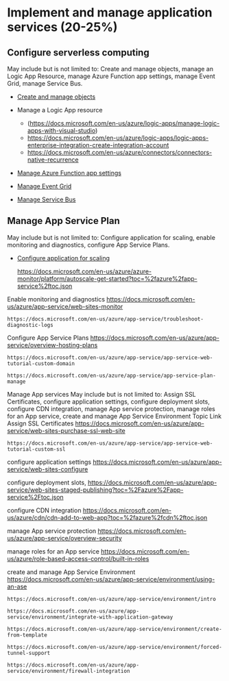 # Implement and manage application services (20-25%)

## Configure serverless computing 
May include but is not limited to: Create and manage objects, manage an Logic App Resource, manage Azure Function app settings, manage Event Grid, manage Service Bus.
* [Create and manage objects](https://docs.microsoft.com/en-us/azure/logic-apps/manage-logic-apps-with-visual-studio)
* Manage a Logic App resource
    * (https://docs.microsoft.com/en-us/azure/logic-apps/manage-logic-apps-with-visual-studio)
	* https://docs.microsoft.com/en-us/azure/logic-apps/logic-apps-enterprise-integration-create-integration-account 
	* https://docs.microsoft.com/en-us/azure/connectors/connectors-native-recurrence 

* [Manage Azure Function app settings](https://docs.microsoft.com/en-us/azure/azure-functions/functions-how-to-use-azure-function-app-settings)
* [Manage Event Grid](https://docs.microsoft.com/en-us/azure/event-grid/how-to-event-domains) 
* [Manage Service Bus](https://docs.microsoft.com/en-us/azure/service-bus-messaging/service-bus-manage-with-ps) 

## Manage App Service Plan 
May include but is not limited to: Configure application for scaling, enable monitoring and diagnostics, configure App Service Plans.

* [Configure application for scaling](https://docs.microsoft.com/en-us/azure/app-service/web-sites-scale )

	https://docs.microsoft.com/en-us/azure/azure-monitor/platform/autoscale-get-started?toc=%2fazure%2fapp-service%2ftoc.json 

Enable monitoring and diagnostics	https://docs.microsoft.com/en-us/azure/app-service/web-sites-monitor 

	https://docs.microsoft.com/en-us/azure/app-service/troubleshoot-diagnostic-logs 

Configure App Service Plans	https://docs.microsoft.com/en-us/azure/app-service/overview-hosting-plans 

	https://docs.microsoft.com/en-us/azure/app-service/app-service-web-tutorial-custom-domain 

	https://docs.microsoft.com/en-us/azure/app-service/app-service-plan-manage 


Manage App services 
May include but is not limited to: Assign SSL Certificates, configure application settings, configure deployment slots, configure CDN integration, manage App service protection, manage roles for an App service, create and manage App Service Environment
Topic	Link
Assign SSL Certificates	https://docs.microsoft.com/en-us/azure/app-service/web-sites-purchase-ssl-web-site 

	https://docs.microsoft.com/en-us/azure/app-service/app-service-web-tutorial-custom-ssl 

configure application settings	https://docs.microsoft.com/en-us/azure/app-service/web-sites-configure 

configure deployment slots,	https://docs.microsoft.com/en-us/azure/app-service/web-sites-staged-publishing?toc=%2Fazure%2Fapp-service%2Ftoc.json 

configure CDN integration	https://docs.microsoft.com/en-us/azure/cdn/cdn-add-to-web-app?toc=%2fazure%2fcdn%2ftoc.json 

manage App service protection	https://docs.microsoft.com/en-us/azure/app-service/overview-security 

manage roles for an App service	https://docs.microsoft.com/en-us/azure/role-based-access-control/built-in-roles 

create and manage App Service Environment	https://docs.microsoft.com/en-us/azure/app-service/environment/using-an-ase 

	https://docs.microsoft.com/en-us/azure/app-service/environment/intro 

	https://docs.microsoft.com/en-us/azure/app-service/environment/integrate-with-application-gateway

	https://docs.microsoft.com/en-us/azure/app-service/environment/create-from-template 

	https://docs.microsoft.com/en-us/azure/app-service/environment/forced-tunnel-support 

	https://docs.microsoft.com/en-us/azure/app-service/environment/firewall-integration 


 

